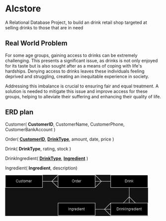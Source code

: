 # Alcstore
A Relational Database Project, to build an drink retail shop targeted at selling drinks to those that are in need

## Real World Problem
For some age groups, gaining access to drinks can be extremely challenging. This presents a significant issue, as drinks is not only enjoyed for its taste but is also sought after as a means of coping with life's hardships. Denying access to drinks leaves these individuals feeling deprived and struggling, creating an inequitable experience in society. 

Addressing this imbalance is crucial to ensuring fair and equal treatment. A solution is needed to mitigate this issue and improve access for these groups, helping to alleviate their suffering and enhancing their quality of life.


## ERD plan
Customer( **CustomerID**, CustomerName, CustomerPhone, CustomerBankAccount )

Order( <u>**CustomerID**</u>, <u>**DrinkType**</u>, amount, date, price )

Drink( **DrinkType**, rating, stock )

DrinkIngredient( <u>**DrinkType**</u>, <u>**Ingredient**</u> )

Ingredient( **Ingredient**, description)

![Alt text](Drinks.jpg)